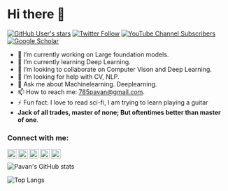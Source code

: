 # Hi there 👋

<!--
**785pavan/785pavan** is a ✨ _special_ ✨ repository because its `README.md` (this file) appears on your GitHub profile.-->


<!-- Here are some ideas to get you started: -->
[![GitHub User's stars](https://img.shields.io/github/stars/kandapagari?affiliations=OWNER%2CCOLLABORATOR&color=orange&label=total%20stars%20earned&style=for-the-badge)](https://github.com/kandapagari)
[![Twitter Follow](https://img.shields.io/twitter/follow/zephyr_347?color=blue&label=twitter%20followers&style=for-the-badge)][twitter]
[![YouTube Channel Subscribers](https://img.shields.io/youtube/channel/subscribers/UCxTxi5eGQ9JpVJQJjMIG8zQ?label=YouTube%20Channel&style=for-the-badge)](https://www.youtube.com/channel/UCxTxi5eGQ9JpVJQJjMIG8zQ)
[![Google Scholar](https://img.shields.io/static/v1?style=for-the-badge&label=Google%20Scholar&logo=googlescholar&message=Pavan%20Kumar%20Kandapagari&color=blue)](https://scholar.google.de/citations?hl=en&user=EkSY9wUAAAAJ)

- 🔭 I’m currently working on Large foundation models.
- 🌱 I’m currently learning Deep Learning.
- 👯 I’m looking to collaborate on Computer Vison and Deep Learning.
- 🤔 I’m looking for help with CV, NLP.
- 💬 Ask me about Machinelearning. Deeplearning.
- 📫 How to reach me: 785pavan@gmail.com.
- ⚡ Fun fact: I love to read sci-fi, I am trying to learn playing a guitar
- **Jack of all trades, master of none; But oftentimes better than master of one**.

### Connect with me:


[<img align="left" alt="https://kandapagari.vercel.app/" width="22px" src="https://img.icons8.com/nolan/64/internet.png"/>][website]
[<img align="left" alt="https://kandapagari-blog.vercel.app/" width="22px" src="https://img.icons8.com/nolan/64/blog.png"/>][blog]
[<img align="left" alt="zephyr_347 | Twitter" width="22px" src="https://img.icons8.com/nolan/64/twitter.png"/>][twitter]
[<img align="left" alt="kandapagari | LinkedIn" width="22px" src="https://img.icons8.com/nolan/64/linkedin.png" />][linkedin]
[<img align="left" alt="abhi_pavan_insta | Instagram" width="22px" src="https://img.icons8.com/nolan/64/instagram-new.png" />][instagram]
<br />

![Pavan's GitHub stats](https://github-readme-stats.vercel.app/api?username=kandapagari&theme=tokyonight)

![Top Langs](https://github-readme-stats.vercel.app/api/top-langs/?username=kandapagari&theme=tokyonight)

[twitter]: https://twitter.com/zephyr_347
[instagram]: https://instagram.com/abhi_pavan_insta/
[linkedin]: https://linkedin.com/in/kandapagari
[blog]: https://kandapagari-blog.vercel.app/
[website]: https://kandapagari.vercel.app/
